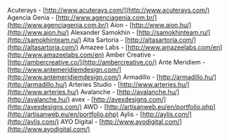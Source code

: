 Acuterays - [http://www.acuterays.com/](http://www.acuterays.com/)
Agencia Genia - [http://www.agenciagenia.com.br/](http://www.agenciagenia.com.br/)
Aion - [http://www.aion.hu/](http://www.aion.hu/)
Alexander Samokhin - [http://samokhinteam.ru/](http://samokhinteam.ru/)
Alta Sartoria - [http://altasartoria.com/](http://altasartoria.com/)
Amazee Labs - [http://www.amazeelabs.com/en](http://www.amazeelabs.com/en)
Amber Creative - [http://ambercreative.co/](http://ambercreative.co/)
Ante Meridiem - [http://www.antemeridiemdesign.com/](http://www.antemeridiemdesign.com/)
Armadillo - [http://armadillo.hu/](http://armadillo.hu/)
Arteries Studio - [http://www.arteries.hu/](http://www.arteries.hu/)
Avalanche - [http://avalanche.hu/](http://avalanche.hu/)
avex - [http://avexdesigns.com/](http://avexdesigns.com/)
AWD - [http://artisanweb.eu/en/portfolio.php](http://artisanweb.eu/en/portfolio.php)
Aylis - [http://aylis.com/](http://aylis.com/)
AYO Digital - [http://www.ayodigital.com/](http://www.ayodigital.com/)
